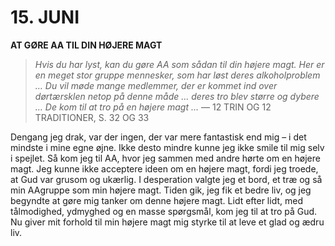 # 15. JUNI

**AT GØRE AA TIL DIN HØJERE MAGT**

> *Hvis du har lyst, kan du gøre AA som sådan til din højere magt. Her er en meget stor gruppe mennesker, som har løst deres alkoholproblem … Du vil møde mange medlemmer, der er kommet ind over dørtærsklen netop på denne måde … deres tro blev større og dybere … De kom til at tro på en højere magt …*
> — 12 TRIN OG 12 TRADITIONER, S. 32 OG 33

Dengang jeg drak, var der ingen, der var mere fantastisk end mig – i det mindste i mine egne øjne. Ikke desto mindre kunne jeg ikke smile til mig selv i spejlet. Så kom jeg til AA, hvor jeg sammen med andre hørte om en højere magt. Jeg kunne ikke acceptere ideen om en højere magt, fordi jeg troede, at Gud var grusom og ukærlig. I desperation valgte jeg et bord, et træ og så min AAgruppe som min højere magt. Tiden gik, jeg fik et bedre liv, og jeg begyndte at gøre mig tanker om denne højere magt. Lidt efter lidt, med tålmodighed, ydmyghed og en masse spørgsmål, kom jeg til at tro på Gud. Nu giver mit forhold til min højere magt mig styrke til at leve et glad og ædru liv.
